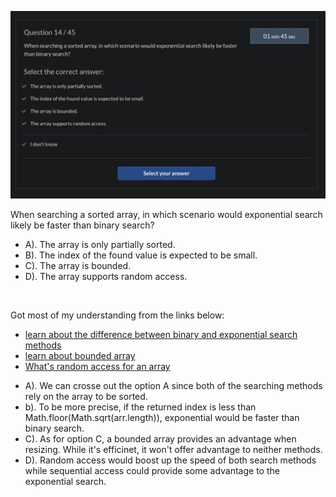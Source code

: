 ![Image of the Problem](./src/2020-11-21.jpg)

When searching a sorted array, in which scenario would exponential search likely be faster than binary search?

<ul>
<li>A). The array is only partially sorted.</li>
<li>B). The index of the found value is expected to be small.</li>
<li>C). The array is bounded.</li>
<li>D). The array supports random access.</li>
</ul>
<br />

Got most of my understanding from the links below:

<ul>
 <li><a href="https://stackoverflow.com/questions/52844293/exponential-search-vs-binary-search">learn about the difference between binary and exponential search methods</a></li>
 <li><a href="https://www.boost.org/doc/libs/1_40_0/libs/numeric/ublas/doc/bounded_array.htm">learn about bounded array</a></li>
 <li><a href="https://stackoverflow.com/questions/43126147/random-access-in-array">What's random access for an array</a></li>
</ul>


<ul>
<li>A). We can crosse out the option A since both of the searching methods rely on the array to be sorted.</li>
<li>b). To be more precise, if the returned index is less than Math.floor(Math.sqrt(arr.length)), exponential would be faster than binary search.</li>
<li>C). As for option C, a bounded array provides an advantage when resizing. While it's efficinet, it won't offer advantage to neither methods.</li>
<li>D). Random access would boost up the speed of both search methods while sequential access could provide some advantage to the exponential search.</li>
</ul>

</li>
